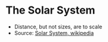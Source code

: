 # The Solar System

* Distance, but not sizes, are to scale
* Source: <a href="http://en.wikipedia.org/wiki/Solar_System">Solar System, wikipedia</a>
